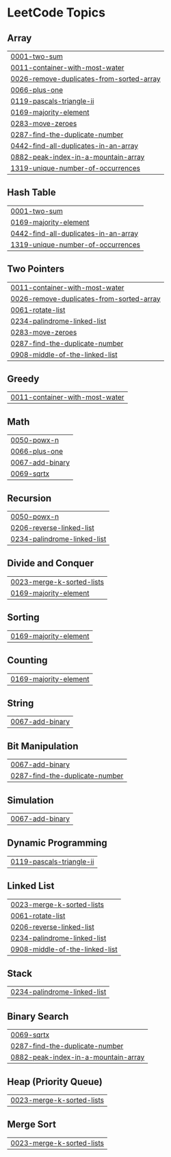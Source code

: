 <!---LeetCode Topics Start-->
# LeetCode Topics
## Array
|  |
| ------- |
| [0001-two-sum](https://github.com/UJJWAL-RAJPOOT/LEETCODE_CPP/tree/master/0001-two-sum) |
| [0011-container-with-most-water](https://github.com/UJJWAL-RAJPOOT/LEETCODE_CPP/tree/master/0011-container-with-most-water) |
| [0026-remove-duplicates-from-sorted-array](https://github.com/UJJWAL-RAJPOOT/LEETCODE_CPP/tree/master/0026-remove-duplicates-from-sorted-array) |
| [0066-plus-one](https://github.com/UJJWAL-RAJPOOT/LEETCODE_CPP/tree/master/0066-plus-one) |
| [0119-pascals-triangle-ii](https://github.com/UJJWAL-RAJPOOT/LEETCODE_CPP/tree/master/0119-pascals-triangle-ii) |
| [0169-majority-element](https://github.com/UJJWAL-RAJPOOT/LEETCODE_CPP/tree/master/0169-majority-element) |
| [0283-move-zeroes](https://github.com/UJJWAL-RAJPOOT/LEETCODE_CPP/tree/master/0283-move-zeroes) |
| [0287-find-the-duplicate-number](https://github.com/UJJWAL-RAJPOOT/LEETCODE_CPP/tree/master/0287-find-the-duplicate-number) |
| [0442-find-all-duplicates-in-an-array](https://github.com/UJJWAL-RAJPOOT/LEETCODE_CPP/tree/master/0442-find-all-duplicates-in-an-array) |
| [0882-peak-index-in-a-mountain-array](https://github.com/UJJWAL-RAJPOOT/LEETCODE_CPP/tree/master/0882-peak-index-in-a-mountain-array) |
| [1319-unique-number-of-occurrences](https://github.com/UJJWAL-RAJPOOT/LEETCODE_CPP/tree/master/1319-unique-number-of-occurrences) |
## Hash Table
|  |
| ------- |
| [0001-two-sum](https://github.com/UJJWAL-RAJPOOT/LEETCODE_CPP/tree/master/0001-two-sum) |
| [0169-majority-element](https://github.com/UJJWAL-RAJPOOT/LEETCODE_CPP/tree/master/0169-majority-element) |
| [0442-find-all-duplicates-in-an-array](https://github.com/UJJWAL-RAJPOOT/LEETCODE_CPP/tree/master/0442-find-all-duplicates-in-an-array) |
| [1319-unique-number-of-occurrences](https://github.com/UJJWAL-RAJPOOT/LEETCODE_CPP/tree/master/1319-unique-number-of-occurrences) |
## Two Pointers
|  |
| ------- |
| [0011-container-with-most-water](https://github.com/UJJWAL-RAJPOOT/LEETCODE_CPP/tree/master/0011-container-with-most-water) |
| [0026-remove-duplicates-from-sorted-array](https://github.com/UJJWAL-RAJPOOT/LEETCODE_CPP/tree/master/0026-remove-duplicates-from-sorted-array) |
| [0061-rotate-list](https://github.com/UJJWAL-RAJPOOT/LEETCODE_CPP/tree/master/0061-rotate-list) |
| [0234-palindrome-linked-list](https://github.com/UJJWAL-RAJPOOT/LEETCODE_CPP/tree/master/0234-palindrome-linked-list) |
| [0283-move-zeroes](https://github.com/UJJWAL-RAJPOOT/LEETCODE_CPP/tree/master/0283-move-zeroes) |
| [0287-find-the-duplicate-number](https://github.com/UJJWAL-RAJPOOT/LEETCODE_CPP/tree/master/0287-find-the-duplicate-number) |
| [0908-middle-of-the-linked-list](https://github.com/UJJWAL-RAJPOOT/LEETCODE_CPP/tree/master/0908-middle-of-the-linked-list) |
## Greedy
|  |
| ------- |
| [0011-container-with-most-water](https://github.com/UJJWAL-RAJPOOT/LEETCODE_CPP/tree/master/0011-container-with-most-water) |
## Math
|  |
| ------- |
| [0050-powx-n](https://github.com/UJJWAL-RAJPOOT/LEETCODE_CPP/tree/master/0050-powx-n) |
| [0066-plus-one](https://github.com/UJJWAL-RAJPOOT/LEETCODE_CPP/tree/master/0066-plus-one) |
| [0067-add-binary](https://github.com/UJJWAL-RAJPOOT/LEETCODE_CPP/tree/master/0067-add-binary) |
| [0069-sqrtx](https://github.com/UJJWAL-RAJPOOT/LEETCODE_CPP/tree/master/0069-sqrtx) |
## Recursion
|  |
| ------- |
| [0050-powx-n](https://github.com/UJJWAL-RAJPOOT/LEETCODE_CPP/tree/master/0050-powx-n) |
| [0206-reverse-linked-list](https://github.com/UJJWAL-RAJPOOT/LEETCODE_CPP/tree/master/0206-reverse-linked-list) |
| [0234-palindrome-linked-list](https://github.com/UJJWAL-RAJPOOT/LEETCODE_CPP/tree/master/0234-palindrome-linked-list) |
## Divide and Conquer
|  |
| ------- |
| [0023-merge-k-sorted-lists](https://github.com/UJJWAL-RAJPOOT/LEETCODE_CPP/tree/master/0023-merge-k-sorted-lists) |
| [0169-majority-element](https://github.com/UJJWAL-RAJPOOT/LEETCODE_CPP/tree/master/0169-majority-element) |
## Sorting
|  |
| ------- |
| [0169-majority-element](https://github.com/UJJWAL-RAJPOOT/LEETCODE_CPP/tree/master/0169-majority-element) |
## Counting
|  |
| ------- |
| [0169-majority-element](https://github.com/UJJWAL-RAJPOOT/LEETCODE_CPP/tree/master/0169-majority-element) |
## String
|  |
| ------- |
| [0067-add-binary](https://github.com/UJJWAL-RAJPOOT/LEETCODE_CPP/tree/master/0067-add-binary) |
## Bit Manipulation
|  |
| ------- |
| [0067-add-binary](https://github.com/UJJWAL-RAJPOOT/LEETCODE_CPP/tree/master/0067-add-binary) |
| [0287-find-the-duplicate-number](https://github.com/UJJWAL-RAJPOOT/LEETCODE_CPP/tree/master/0287-find-the-duplicate-number) |
## Simulation
|  |
| ------- |
| [0067-add-binary](https://github.com/UJJWAL-RAJPOOT/LEETCODE_CPP/tree/master/0067-add-binary) |
## Dynamic Programming
|  |
| ------- |
| [0119-pascals-triangle-ii](https://github.com/UJJWAL-RAJPOOT/LEETCODE_CPP/tree/master/0119-pascals-triangle-ii) |
## Linked List
|  |
| ------- |
| [0023-merge-k-sorted-lists](https://github.com/UJJWAL-RAJPOOT/LEETCODE_CPP/tree/master/0023-merge-k-sorted-lists) |
| [0061-rotate-list](https://github.com/UJJWAL-RAJPOOT/LEETCODE_CPP/tree/master/0061-rotate-list) |
| [0206-reverse-linked-list](https://github.com/UJJWAL-RAJPOOT/LEETCODE_CPP/tree/master/0206-reverse-linked-list) |
| [0234-palindrome-linked-list](https://github.com/UJJWAL-RAJPOOT/LEETCODE_CPP/tree/master/0234-palindrome-linked-list) |
| [0908-middle-of-the-linked-list](https://github.com/UJJWAL-RAJPOOT/LEETCODE_CPP/tree/master/0908-middle-of-the-linked-list) |
## Stack
|  |
| ------- |
| [0234-palindrome-linked-list](https://github.com/UJJWAL-RAJPOOT/LEETCODE_CPP/tree/master/0234-palindrome-linked-list) |
## Binary Search
|  |
| ------- |
| [0069-sqrtx](https://github.com/UJJWAL-RAJPOOT/LEETCODE_CPP/tree/master/0069-sqrtx) |
| [0287-find-the-duplicate-number](https://github.com/UJJWAL-RAJPOOT/LEETCODE_CPP/tree/master/0287-find-the-duplicate-number) |
| [0882-peak-index-in-a-mountain-array](https://github.com/UJJWAL-RAJPOOT/LEETCODE_CPP/tree/master/0882-peak-index-in-a-mountain-array) |
## Heap (Priority Queue)
|  |
| ------- |
| [0023-merge-k-sorted-lists](https://github.com/UJJWAL-RAJPOOT/LEETCODE_CPP/tree/master/0023-merge-k-sorted-lists) |
## Merge Sort
|  |
| ------- |
| [0023-merge-k-sorted-lists](https://github.com/UJJWAL-RAJPOOT/LEETCODE_CPP/tree/master/0023-merge-k-sorted-lists) |
<!---LeetCode Topics End-->
